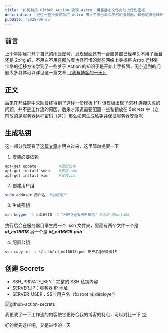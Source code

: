 ```yaml
---
title: '如何利用 Github Action 实现 Astro  博客静态文件自动上传到宝塔'
description: '经过一些折腾成功将 Astro 用上了那台年久不用的服务器，其他站点也陆续迁移进去'
pubDate: '2025-06-25'
---
```


## 前言

上个星期我打开了自己的雨云账号，发现里面还有一台服务器已经年久不用了而且还是 2c4g 的，不用白不用在那放着也怪可惜的就在网络上寻找将 Astro 迁移到宝塔的迁移方法学到了一些关于 Action 的知识于是开始上手折腾，无奈遇到的问题太多具体可以详见这一篇文章 [《我与博客的一天》](https://www.linexic.top/post/me-and-blog-day-git/)

## 正文

后来在开往群中求助最终得到了这样一份模板 [[^1](https://github.com/Leetfs/blog/blob/main/.github%2Fworkflows%2Fdeploy-to-server.yml)] 但模板出现了SSH 连接失败的问题，并不是工作流的原因，后来才知道需要配置一些私钥放在 Secrets 中（之前放的是服务器远程密码（逃））那么如何生成私钥并保证服务器安全呢

## 生成私钥

这一部分我观看了[这篇文章](https://www.yumus.cn/notes/2452.html)才明白过来，这里简单提要一下

1. 安装必要依赖

```bash
apt-get update          #更新软件
apt-get install sudo    #安装sudo
apt-get install vim     #安装vim
```

2. 创建用户组

```bash
sudo adduser 用户名  #创建用户
```

3. 生成密钥

```bash
ssh-keygen -t ed16618 -C "用户名@所用系统名" #比如 Ubuntu22
```

执行后会在服务器目录生成一个 .ssh 文件夹，里面有两个文件一个是 ***id_ed16618*** 另一个是 ***id_ed16618.pub***

4. 配置公钥

```bash
ssh-copy-id -i ~/.ssh/id_ed16618.pub 用户名@服务器IP
```

## 创建 Secrets

- SSH_PRIVATE_KEY：完整的 SSH 私钥内容
- SERVER_IP：服务器 IP 地址
- SERVER_USER：SSH 用户名（如 root 或 deployer）

![github-action-secrets](https://cdn.linexic.top/gh/LineXic/img/img/blog/github-action-secrets.webp)

我更改了一下工作流的内容使它更符合我的博客的特点，可以对比一下 [^2](https://www.linexic.top/code/deploy-to-server.txt)

好的就先这样吧，又是进步的一天
